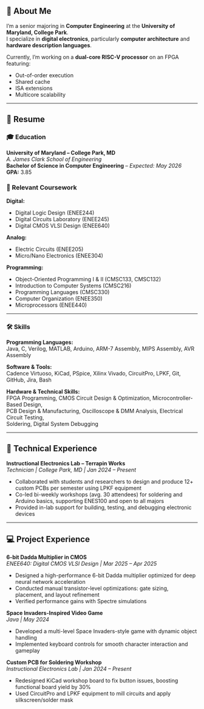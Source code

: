 ## 👋 About Me

I’m a senior majoring in **Computer Engineering** at the **University of Maryland, College Park**.  
I specialize in **digital electronics**, particularly **computer architecture** and **hardware description languages**.  

Currently, I’m working on a **dual-core RISC-V processor** on an FPGA featuring:  
- Out-of-order execution  
- Shared cache  
- ISA extensions  
- Multicore scalability  

---

## 📄 Resume

### 🎓 Education  
**University of Maryland – College Park, MD**  
*A. James Clark School of Engineering*  
**Bachelor of Science in Computer Engineering** – *Expected: May 2026*  
**GPA:** 3.85  

### 🧠 Relevant Coursework  
**Digital:**  
- Digital Logic Design (ENEE244)  
- Digital Circuits Laboratory (ENEE245)  
- Digital CMOS VLSI Design (ENEE640)  

**Analog:**  
- Electric Circuits (ENEE205)  
- Micro/Nano Electronics (ENEE304)  

**Programming:**  
- Object-Oriented Programming I & II (CMSC133, CMSC132)  
- Introduction to Computer Systems (CMSC216)  
- Programming Languages (CMSC330)  
- Computer Organization (ENEE350)  
- Microprocessors (ENEE440)  

---

### 🛠 Skills  

**Programming Languages:**  
Java, C, Verilog, MATLAB, Arduino, ARM-7 Assembly, MIPS Assembly, AVR Assembly  

**Software & Tools:**  
Cadence Virtuoso, KiCad, PSpice, Xilinx Vivado, CircuitPro, LPKF, Git, GitHub, Jira, Bash  

**Hardware & Technical Skills:**  
FPGA Programming, CMOS Circuit Design & Optimization, Microcontroller-Based Design,  
PCB Design & Manufacturing, Oscilloscope & DMM Analysis, Electrical Circuit Testing,  
Soldering, Digital System Debugging  

---

## 🧪 Technical Experience  

**Instructional Electronics Lab – Terrapin Works**  
*Technician | College Park, MD | Jan 2024 – Present*  
- Collaborated with students and researchers to design and produce 12+ custom PCBs per semester using LPKF equipment  
- Co-led bi-weekly workshops (avg. 30 attendees) for soldering and Arduino basics, supporting ENES100 and open to all majors  
- Provided in-lab support for building, testing, and debugging electronic devices  

---

## 💻 Project Experience  

**6-bit Dadda Multiplier in CMOS**  
*ENEE640: Digital CMOS VLSI Design | Mar 2025 – Apr 2025*  
- Designed a high-performance 6-bit Dadda multiplier optimized for deep neural network acceleration  
- Conducted manual transistor-level optimizations: gate sizing, placement, and layout refinement  
- Verified performance gains with Spectre simulations  

**Space Invaders-Inspired Video Game**  
*Java | May 2024*  
- Developed a multi-level Space Invaders-style game with dynamic object handling  
- Implemented keyboard controls for smooth character interaction and gameplay  

**Custom PCB for Soldering Workshop**  
*Instructional Electronics Lab | Jan 2024 – Present*  
- Redesigned KiCad workshop board to fix button issues, boosting functional board yield by 30%  
- Used CircuitPro and LPKF equipment to mill circuits and apply silkscreen/solder mask  
